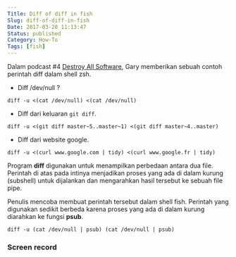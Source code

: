 ```yaml
---
Title: Diff of diff in fish
Slug: diff-of-diff-in-fish
Date: 2017-03-28 11:13:47
Status: published
Category: How-To
Tags: [fish]
---
```



Dalam podcast #4 [Destroy All Software](https://www.destroyallsoftware.com/), Gary memberikan sebuah contoh perintah diff dalam shell zsh.

-   Diff /dev/null ?
```shell
diff -u <(cat /dev/null) <(cat /dev/null)
```

-   Diff dari keluaran `git diff`.
```shell
diff -u <(git diff master~5..master~1) <(git diff master~4..master)
```

-   Diff dari website google.
```shell
diff -u <(curl www.google.com | tidy) <(curl www.google.fr | tidy)
```

Program **diff** digunakan untuk menampilkan perbedaan antara dua file. Perintah di atas pada intinya menjadikan proses yang ada di dalam kurung (subshell) untuk dijalankan dan mengarahkan hasil tersebut ke sebuah file pipe.

Penulis mencoba membuat perintah tersebut dalam shell fish. Perintah yang digunakan sedikit berbeda karena proses yang ada di dalam kurung diarahkan ke fungsi **psub**.

```shell
diff -u (cat /dev/null | psub) (cat /dev/null | psub)
```

### Screen record
<script type="text/javascript" src="https://asciinema.org/a/6z1rw1kdkj7kswkqzcjxbv3uo.js" id="asciicast-6z1rw1kdkj7kswkqzcjxbv3uo" async data-preload="1" data-loop="1"></script>
